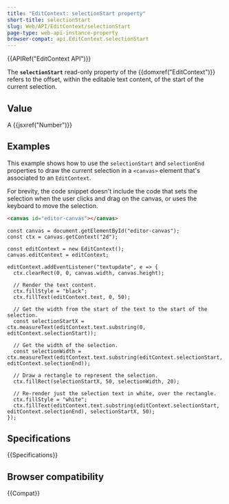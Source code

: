 ```yaml
---
title: "EditContext: selectionStart property"
short-title: selectionStart
slug: Web/API/EditContext/selectionStart
page-type: web-api-instance-property
browser-compat: api.EditContext.selectionStart
---
```


{{APIRef("EditContext API")}}

The **`selectionStart`** read-only property of the {{domxref("EditContext")}} refers to the offset, within the editable text content, of the start of the current selection.

## Value

A {{jsxref("Number")}}

## Examples

This example shows how to use the `selectionStart` and `selectionEnd` properties to draw the current selection in a `<canvas>` element that's associated to an `EditContext`.

For brevity, the code snippet doesn't include the code that sets the selection when the user clicks and drag on the canvas, or uses the keyboard to move the selection.

```html
<canvas id="editor-canvas"></canvas>
```

```js-nolint
const canvas = document.getElementById("editor-canvas");
const ctx = canvas.getContext("2d");

const editContext = new EditContext();
canvas.editContext = editContext;

editContext.addEventListener("textupdate", e => {
  ctx.clearRect(0, 0, canvas.width, canvas.height);

  // Render the text content.
  ctx.fillStyle = "black";
  ctx.fillText(editContext.text, 0, 50);

  // Get the width from the start of the text to the start of the selection.
  const selectionStartX = ctx.measureText(editContext.text.substring(0, editContext.selectionStart));

  // Get the width of the selection.
  const selectionWidth = ctx.measureText(editContext.text.substring(editContext.selectionStart, editContext.selectionEnd));

  // Draw a rectangle to represent the selection.
  ctx.fillRect(selectionStartX, 50, selectionWidth, 20);

  // Re-render just the selection text in white, over the rectangle.
  ctx.fillStyle = "white";
  ctx.fillText(editContext.text.substring(editContext.selectionStart, editContext.selectionEnd), selectionStartX, 50);
});
```

## Specifications

{{Specifications}}

## Browser compatibility

{{Compat}}
